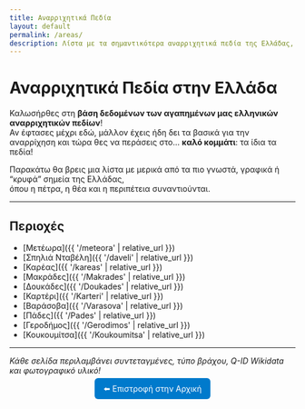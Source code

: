 ```yaml
---
title: Αναρριχητικά Πεδία
layout: default
permalink: /areas/
description: Λίστα με τα σημαντικότερα αναρριχητικά πεδία της Ελλάδας, συνδεδεμένα με Wikidata.
---
```


# Αναρριχητικά Πεδία στην Ελλάδα

Καλωσήρθες στη **βάση δεδομένων των αγαπημένων μας ελληνικών αναρριχητικών πεδίων**!  
Αν έφτασες μέχρι εδώ, μάλλον έχεις ήδη δει τα βασικά για την αναρρίχηση και τώρα θες να περάσεις στο… **καλό κομμάτι**: τα ίδια τα πεδία!   

Παρακάτω θα βρεις μια λίστα με μερικά από τα πιο γνωστά, γραφικά ή “κρυφά” σημεία της Ελλάδας,  
όπου η πέτρα, η θέα και η περιπέτεια συναντιούνται.  

---

## Περιοχές

-  [Μετέωρα]({{ '/meteora' | relative_url }})  
-  [Σπηλιά Νταβέλη]({{ '/daveli' | relative_url }})  
-  [Καρέας]({{ '/kareas' | relative_url }})  
-  [Μακράδες]({{ '/Makrades' | relative_url }})  
-  [Δουκάδες]({{ '/Doukades' | relative_url }})  
-  [Καρτέρι]({{ '/Karteri' | relative_url }})  
-  [Βαράσοβα]({{ '/Varasova' | relative_url }})  
-  [Πάδες]({{ '/Pades' | relative_url }})  
-  [Γεροδήμος]({{ '/Gerodimos' | relative_url }})  
-  [Κουκουμίτσα]({{ '/Koukoumitsa' | relative_url }})

---

*Κάθε σελίδα περιλαμβάνει συντεταγμένες, τύπο βράχου, Q-ID Wikidata και φωτογραφικό υλικό!*  

<p align="center">
  <a href="{{ '/' | relative_url }}" style="background:#007acc;color:#fff;padding:10px 16px;border-radius:6px;text-decoration:none;">⬅️ Επιστροφή στην Αρχική</a>
</p>

